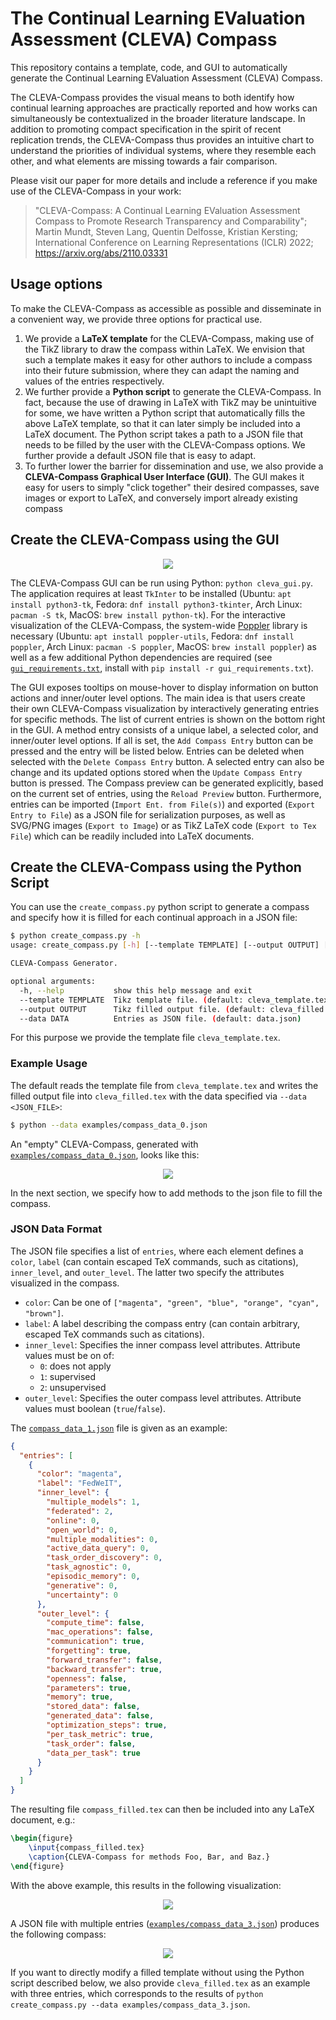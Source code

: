 # The Continual Learning EValuation Assessment (CLEVA) Compass
This repository contains a template, code, and GUI to automatically generate the Continual Learning EValuation Assessment (CLEVA) Compass. 

The CLEVA-Compass provides the visual means to both identify how continual learning approaches are practically reported and how works can simultaneously be contextualized in the broader literature landscape. In addition to promoting compact specification in the spirit of recent replication trends, the CLEVA-Compass thus provides an intuitive chart to understand the priorities of individual systems, where they resemble each other, and what elements are missing towards a fair comparison. 

Please visit our paper for more details and include a reference if you make use of the CLEVA-Compass in your work:

> "CLEVA-Compass: A Continual Learning EValuation Assessment Compass to Promote Research Transparency and Comparability"; 
> Martin Mundt, Steven Lang, Quentin Delfosse, Kristian Kersting;
> International Conference on Learning Representations (ICLR) 2022;
> https://arxiv.org/abs/2110.03331 

## Usage options

To make the CLEVA-Compass as accessible as possible and disseminate in a convenient way, we provide three options for practical use. 

1. We provide a **LaTeX template** for the CLEVA-Compass, making use of the TikZ library to draw the compass within LaTeX. We envision that such a template makes it easy for other authors to include a compass into their future submission, where they can adapt the naming and values of the entries respectively.
2. We further provide a **Python script** to generate the CLEVA-Compass. In fact, because the use of drawing in LaTeX with TikZ may be unintuitive for some, we have written a Python script that automatically fills the above LaTeX template, so that it can later simply be included into a LaTeX document. The Python script takes a path to a JSON file that needs to be filled by the user with the CLEVA-Compass options. We further provide a default JSON file that is easy to adapt.
3. To further lower the barrier for dissemination and use, we also provide a **CLEVA-Compass Graphical User Interface (GUI)**. The GUI makes it easy for users to simply "click together" their desired compasses, save images or export to LaTeX, and conversely import already existing compass 

## Create the CLEVA-Compass using the GUI

<p align="center">
 <img src="./GUI.png">
</p>

The CLEVA-Compass GUI can be run using Python: `python cleva_gui.py`. The application requires at least `TkInter` to be installed (Ubuntu: `apt install python3-tk`, Fedora: `dnf install python3-tkinter`, Arch Linux: `pacman -S tk`, MacOS: `brew install python-tk`). For the interactive visualization of the CLEVA-Compass, the system-wide [Poppler](https://poppler.freedesktop.org/) library is necessary (Ubuntu: `apt install poppler-utils`, Fedora: `dnf install poppler`, Arch Linux: `pacman -S poppler`, MacOS: `brew install poppler`) as well as a few additional Python dependencies are required (see [`gui_requirements.txt`](./gui_requirements.txt), install with `pip install -r gui_requirements.txt`). 

The GUI exposes tooltips on mouse-hover to display information on button actions and inner/outer level options. The main idea is that users create their own CLEVA-Compass visualization by interactively generating entries for specific methods. The list of current entries is shown on the bottom right in the GUI. A method entry consists of a unique label, a selected color, and inner/outer level options. If all is set, the `Add Compass Entry` button can be pressed and the entry will be listed below. Entries can be deleted when selected with the `Delete Compass Entry` button. A selected entry can also be change and its updated options stored when the `Update Compass Entry` button is pressed. The Compass preview can be generated explicitly, based on the current set of entries, using the `Reload Preview` button. Furthermore, entries can be imported (`Import Ent. from File(s)`) and exported (`Export Entry to File`) as a JSON file for serialization purposes, as well as SVG/PNG images (`Export to Image`) or as TikZ LaTeX code (`Export to Tex File`) which can be readily included into LaTeX documents.


## Create the CLEVA-Compass using the Python Script

You can use the `create_compass.py` python script to generate a compass and specify how it is filled for each continual approach in a JSON file:

``` sh
$ python create_compass.py -h
usage: create_compass.py [-h] [--template TEMPLATE] [--output OUTPUT] [--data DATA]

CLEVA-Compass Generator.

optional arguments:
  -h, --help           show this help message and exit
  --template TEMPLATE  Tikz template file. (default: cleva_template.tex)
  --output OUTPUT      Tikz filled output file. (default: cleva_filled.tex)
  --data DATA          Entries as JSON file. (default: data.json)
```

For this purpose we provide the template file `cleva_template.tex`.


### Example Usage
The default reads the template file from `cleva_template.tex` and writes the filled output file into `cleva_filled.tex` with the data specified via `--data <JSON_FILE>`:

``` sh
$ python --data examples/compass_data_0.json
```

An "empty" CLEVA-Compass, generated with [`examples/compass_data_0.json`](./examples/compass_data_0.json), looks like this:

<p align="center">
 <img src="./examples/example-0.svg">
</p>

In the next section, we specify how to add methods to the json file to fill the compass.

### JSON Data Format

The JSON file specifies a list of `entries`, where each element defines a `color`, `label` (can contain escaped TeX commands, such as citations), `inner_level`, and `outer_level`. The latter two specify the attributes visualized in the compass. 

- `color`: Can be one of `["magenta", "green", "blue", "orange", "cyan", "brown"]`.
- `label`: A label describing the compass entry (can contain arbitrary, escaped TeX commands such as citations).
- `inner_level`: Specifies the inner compass level attributes. Attribute values must be on of:
    - `0`: does not apply
    - `1`: supervised
    - `2`: unsupervised
- `outer_level`: Specifies the outer compass level attributes. Attribute values must boolean (`true`/`false`).

The [`compass_data_1.json`](./examples/compass_data_1.json) file is given as an example:
``` json
{
  "entries": [
    {
      "color": "magenta",
      "label": "FedWeIT",
      "inner_level": {
        "multiple_models": 1,
        "federated": 2,
        "online": 0,
        "open_world": 0,
        "multiple_modalities": 0,
        "active_data_query": 0,
        "task_order_discovery": 0,
        "task_agnostic": 0,
        "episodic_memory": 0,
        "generative": 0,
        "uncertainty": 0
      },
      "outer_level": {
        "compute_time": false,
        "mac_operations": false,
        "communication": true,
        "forgetting": true,
        "forward_transfer": false,
        "backward_transfer": true,
        "openness": false,
        "parameters": true,
        "memory": true,
        "stored_data": false,
        "generated_data": false,
        "optimization_steps": true,
        "per_task_metric": true,
        "task_order": false,
        "data_per_task": true
      }
    }
  ]
}
```

The resulting file `compass_filled.tex` can then be included into any LaTeX document, e.g.:

```tex
\begin{figure}
    \input{compass_filled.tex}
    \caption{CLEVA-Compass for methods Foo, Bar, and Baz.}
\end{figure}
```

With the above example, this results in the following visualization:

<p align="center">
 <img src="./examples/example-1.svg">
</p>


A JSON file with multiple entries ([`examples/compass_data_3.json`](./examples/compass_data_3.json)) produces the following compass:

<p align="center">
 <img src="./examples/example-3.svg">
</p>

If you want to directly modify a filled template without using the Python script described below, we also provide `cleva_filled.tex` as an example with three entries, which corresponds to the results of `python create_compass.py --data examples/compass_data_3.json`.
